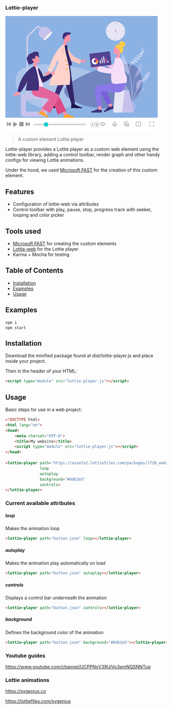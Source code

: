 ### Lottie-player

![Screenshot](assets/thumbnail.png?raw=true)

>A custom element Lottie player

Lottie-player provides a Lottie player as a custom web element using the lottie-web library, adding a control toolbar, render graph and other handy
configs for viewing Lottie animations.

Under the hood, we used [Microsoft FAST](https://www.fast.design/) for the creation of this custom element. 

## Features

- Configuration of lottie-web via attributes
- Control toolbar with play, pause, stop, progress track with seeker, looping and color picker

## Tools used

- [Microsoft FAST](https://www.fast.design/) for creating the custom elements
- [Lottie-web](https://github.com/airbnb/lottie-web) for the Lottie player
- Karma + Mocha for testing


## Table of Contents

- [Installation](#installation)
- [Examples](#examples)
- [Usage](#usage)

## Examples

```shell
npm i
npm start
```

## Installation

Download the minified package found at dist/lottie-player.js and place inside your project.

Then in the header of your HTML:

```HTML
<script type="module" src="lottie-player.js"></script>
```

## Usage

Basic steps for use in a web project:

```html
<!DOCTYPE html>
<html lang="en">
<head>
    <meta charset="UTF-8">
    <title>My website</title>
    <script type="module" src="lottie-player.js"></script>
</head>

<lottie-player path='https://assets2.lottiefiles.com/packages/lf20_wxUJzo.json'
               loop
               autoplay
               background="#8db2e5"
               controls>
</lottie-player>
```

### Current available attributes

##### loop
Makes the animation loop
```HTML
<lottie-player path="button.json" loop></lottie-player>
```

##### autoplay
Makes the animation play automatically on load
```HTML
<lottie-player path="button.json" autoplay></lottie-player>
```

##### controls
Displays a control bar underneath the animation
```HTML
<lottie-player path="button.json" controls></lottie-player>
```

##### background
Defines the background color of the animation
```HTML
<lottie-player path="button.json" background="#8db2e5"></lottie-player>
```

### Youtube guides

https://www.youtube.com/channel/UCPPNxV39UlVo3emNQSNNTug

### Lottie animations

https://svgenius.co

https://lottiefiles.com/svgenius
